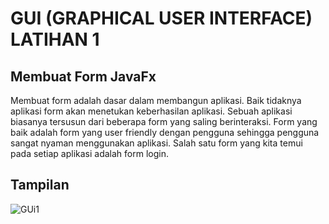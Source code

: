 # GUI (GRAPHICAL USER INTERFACE) LATIHAN 1
## Membuat Form JavaFx
Membuat form adalah dasar dalam membangun aplikasi. Baik tidaknya aplikasi form akan menetukan 
keberhasilan aplikasi. Sebuah aplikasi biasanya tersusun dari beberapa form yang saling berinteraksi.
Form yang baik adalah form yang user friendly dengan pengguna sehingga pengguna sangat nyaman
menggunakan aplikasi. Salah satu form yang kita temui pada setiap aplikasi adalah form login.

## Tampilan 
![GUi1](https://github.com/Naufallm/GUI-Latihan-1/assets/130893000/f2a9f3b1-5593-41f7-8dc5-25cd3685de38)
